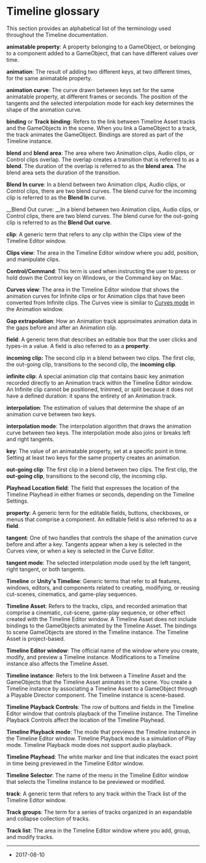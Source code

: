 # Timeline glossary

This section provides an alphabetical list of the terminology used throughout the Timeline documentation.

__animatable property__: A property belonging to a GameObject, or belonging to a component added to a GameObject, that can have different values over time.

__animation__: The result of adding two different keys, at two different times, for the same animatable property. 

__animation curve__: The curve drawn between keys set for the same animatable property, at different frames or seconds. The position of the tangents and the selected interpolation mode for each key determines the shape of the animation curve. 

__binding__ or __Track binding__: Refers to the link between Timeline Asset tracks and the GameObjects in the scene. When you link a GameObject to a track, the track animates the GameObject. Bindings are stored as part of the Timeline instance.

__blend__ and __blend area__: The area where two Animation clips, Audio clips, or Control clips overlap. The overlap creates a transition that is referred to as a __blend__. The duration of the overlap is referred to as the __blend area__. The blend area sets the duration of the transition.

__Blend In curve__: In a blend between two Animation clips, Audio clips, or Control clips, there are two blend curves. The blend curve for the incoming clip is referred to as the __Blend In__ curve. 

__Blend Out curve: __In a blend between two Animation clips, Audio clips, or Control clips, there are two blend curves. The blend curve for the out-going clip is referred to as the __Blend Out__ __curve__. 

__clip__: A generic term that refers to any clip within the Clips view of the Timeline Editor window. 

__Clips view__: The area in the Timeline Editor window where you add, position, and manipulate clips. 

__Control/Command__: This term is used when instructing the user to press or hold down the Control key on Windows, or the Command key on Mac. 

__Curves view__: The area in the Timeline Editor window that shows the animation curves for Infinite clips or for Animation clips that have been converted from Infinite clips. The Curves view is similar to [Curves mode](animeditor-AnimationCurves) in the Animation window.

__Gap extrapolation__: How an Animation track approximates animation data in the gaps before and after an Animation clip. 

__field__: A generic term that describes an editable box that the user clicks and types-in a value. A field is also referred to as a __property__.

__incoming clip:__ The second clip in a blend between two clips. The first clip, the out-going clip, transitions to the second clip, the __incoming clip__.

__infinite clip__: A special animation clip that contains basic key animation recorded directly to an Animation track within the Timeline Editor window. An Infinite clip cannot be positioned, trimmed, or split because it does not have a defined duration: it spans the entirety of an Animation track.

__interpolation__: The estimation of values that determine the shape of an animation curve between two keys. 

__interpolation mode__: The interpolation algorithm that draws the animation curve between two keys. The interpolation mode also joins or breaks left and right tangents.

__key__: The value of an animatable property, set at a specific point in time. Setting at least two keys for the same property creates an animation.

__out-going clip__: The first clip in a blend between two clips. The first clip, the __out-going clip__, transitions to the second clip, the incoming clip. 

__Playhead Location field__: The field that expresses the location of the Timeline Playhead in either frames or seconds, depending on the Timeline Settings.

__property__: A generic term for the editable fields, buttons, checkboxes, or menus that comprise a component. An editable field is also referred to as a __field__.

__tangent__: One of two handles that controls the shape of the animation curve before and after a key. Tangents appear when a key is selected in the Curves view, or when a key is selected in the Curve Editor.

__tangent mode__: The selected interpolation mode used by the left tangent, right tangent, or both tangents.

__Timeline__ or __Unity's Timeline__: Generic terms that refer to all features, windows, editors, and components related to creating, modifying, or reusing cut-scenes, cinematics, and game-play sequences.

__Timeline Asset__: Refers to the tracks, clips, and recorded animation that comprise a cinematic, cut-scene, game-play sequence, or other effect created with the Timeline Editor window. A Timeline Asset does not include bindings to the GameObjects animated by the Timeline Asset. The bindings to scene GameObjects are stored in the Timeline instance. The Timeline Asset is project-based.

__Timeline Editor window__: The official name of the window where you create, modify, and preview a Timeline instance. Modifications to a Timeline instance also affects the Timeline Asset.

__Timeline instance__: Refers to the link between a Timeline Asset and the GameObjects that the Timeline Asset animates in the scene. You create a Timeline instance by associating a Timeline Asset to a GameObject through a Playable Director component. The Timeline instance is scene-based.

__Timeline Playback Controls__: The row of buttons and fields in the Timeline Editor window that controls playback of the Timeline instance. The Timeline Playback Controls affect the location of the Timeline Playhead.

__Timeline Playback mode__: The mode that previews the Timeline instance in the Timeline Editor window. Timeline Playback mode is a simulation of Play mode. Timeline Playback mode does not support audio playback.

__Timeline Playhead__: The white marker and line that indicates the exact point in time being previewed in the Timeline Editor window.

__Timeline Selector__: The name of the menu in the Timeline Editor window that selects the Timeline instance to be previewed or modified.

__track__: A generic term that refers to any track within the Track list of the Timeline Editor window.

__Track groups__: The term for a series of tracks organized in an expandable and collapse collection of tracks. 

__Track list__: The area in the Timeline Editor window where you add, group, and modify tracks.


---
* <span class="page-edit">2017-08-10  <!-- include IncludeTextNewPageSomeEdit --></span>
